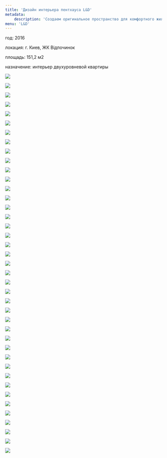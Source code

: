 ```yaml
---
title: 'Дизайн интерьера пентхауса L&D'
metadata:
    description: 'Создаем оригинальное пространство для комфортного жилья. Индивидуальный подход к каждому клиенту.'
menu: 'L&D'
---
```


<div class="project-description">
<p>год: 2016</p>
<p>локация: г. Киев, ЖК Відпочинок</p>
<p>площадь: 151,2 м2</p>
<p>назначение: интерьер двухуровневой квартиры</p>
</div>

<div id="project-images" class="owl-carousel owl-theme" markdown="1">

![](L_D_VID__View01.jpg)

![](L_D_VID__View02.jpg)

![](L_D_VID__View03.jpg)

![](L_D_VID__View04.jpg)

![](L_D_VID__View05.jpg)

![](L_D_VID__View06.jpg)

![](L_D_VID__View07.jpg)

![](L_D_VID__View08.jpg)

![](L_D_VID__View09.jpg)

![](L_D_VID__View10.jpg)

![](L_D_VID__View11.jpg)

![](L_D_VID__View12.jpg)

![](L_D_SP_View01.jpg)

![](L_D_SP_View02.jpg)

![](L_D_SP_View03.jpg)

![](L_D_SP_View04.jpg)

![](L_D_SP_View05.jpg)

![](L_D_SP_View06.jpg)

![](L_D_SP_View07.jpg)

![](L_D_SP_View08.jpg)

![](L_D_SU_01.jpg)

![](L_D_SU_02.jpg)

![](L_D_SU_03.jpg)

![](L_D_SU_%D0%BF_1.jpg)

![](L_D_SU_%D0%BF_2.jpg)

![](L_D_SU_View01.jpg)

![](L_D_SU_View02.jpg)

![](L_D_SU_View03.jpg)

![](L_D_SU_View04.jpg)

![](L_D_G_2_%281%29.jpg)

![](L_D_G_2_%282%29.jpg)

![](L_D_G_2_%283%29.jpg)

![](L_D_G_2_%284%29.jpg)

![](L_D_G_2_%285%29.jpg)

![](L_D_G_2_%286%29.jpg)

![](L_D_KAB_1_View04.jpg)

![](L_D_KAB_1_View05.jpg)

![](L_D_KAB_1_View06.jpg)

![](L_D_KAB_View01.jpg)

![](L_D_KAB_View02.jpg)

![](L_D_KAB_View03.jpg)

</div>

